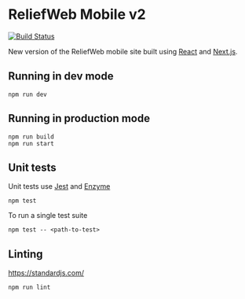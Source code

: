 # ReliefWeb Mobile v2

[![Build Status](https://travis-ci.org/UN-OCHA/rw-mobile2.svg?branch=master)](https://travis-ci.org/UN-OCHA/rw-mobile2)

New version of the ReliefWeb mobile site built using [React](https://facebook.github.io/react/) and [Next.js](https://github.com/zeit/next.js).

## Running in dev mode

`npm run dev`

## Running in production mode

```
npm run build
npm run start
```

## Unit tests

Unit tests use [Jest](https://facebook.github.io/jest/) and [Enzyme](http://airbnb.io/enzyme/)

`npm test`

To run a single test suite

`npm test -- <path-to-test>`

## Linting

https://standardjs.com/

`npm run lint`
